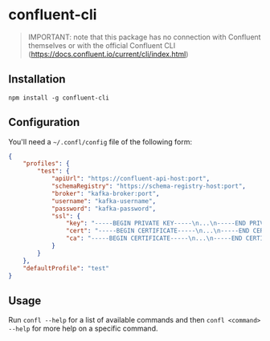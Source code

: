confluent-cli
=============
> IMPORTANT: note that this package has no connection with Confluent themselves or with the official Confluent CLI (https://docs.confluent.io/current/cli/index.html)

Installation
------------
```
npm install -g confluent-cli
```

Configuration
-------------
You'll need a `~/.confl/config` file of the following form:

```json
{
	"profiles": {
        "test": {
            "apiUrl": "https://confluent-api-host:port",
            "schemaRegistry": "https://schema-registry-host:port",
            "broker": "kafka-broker:port",
            "username": "kafka-username",
            "password": "kafka-password",
            "ssl": {
                "key": "-----BEGIN PRIVATE KEY-----\n...\n-----END PRIVATE KEY-----",
                "cert": "-----BEGIN CERTIFICATE-----\n...\n-----END CERTIFICATE-----",
                "ca": "-----BEGIN CERTIFICATE-----\n...\n-----END CERTIFICATE-----"
            }
        }
	},
	"defaultProfile": "test"
}
```

Usage
-----
Run `confl --help` for a list of available commands and then `confl <command> --help` for more
help on a specific command.
